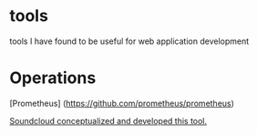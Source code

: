 # tools
tools I have found to be useful for web application development

# Operations
[Prometheus] (https://github.com/prometheus/prometheus)

[Soundcloud conceptualized and developed this tool.](https://developers.soundcloud.com/blog/prometheus-monitoring-at-soundcloud)
